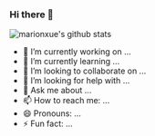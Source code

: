 ### Hi there 👋

<!--
**TheFirstSunday/TheFirstSunday** is a ✨ _special_ ✨ repository because its `README.md` (this file) appears on your GitHub profile.
-->

![marionxue's github stats](https://github-readme-stats.vercel.app/api?username=TheFirstSunday&theme=radical) 

- 🔭 I’m currently working on ...
- 🌱 I’m currently learning ...
- 👯 I’m looking to collaborate on ...
- 🤔 I’m looking for help with ...
- 💬 Ask me about ...
- 📫 How to reach me: ...
- 😄 Pronouns: ...
- ⚡ Fun fact: ...

